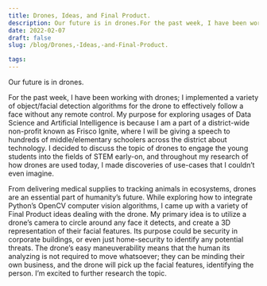 ```yaml
---
title: Drones, Ideas, and Final Product.
description: Our future is in drones.For the past week, I have been working with drones; I implemented a varie...
date: 2022-02-07
draft: false
slug: /blog/Drones,-Ideas,-and-Final-Product.

tags: 
---
```


Our future is in drones.

For the past week, I have been working with drones; I implemented a variety of object/facial detection algorithms for the drone to effectively follow a face without any remote control. My purpose for exploring usages of Data Science and Artificial Intelligence is because I am a part of a district-wide non-profit known as Frisco Ignite, where I will be giving a speech to hundreds of middle/elementary schoolers across the district about technology. I decided to discuss the topic of drones to engage the young students into the fields of STEM early-on, and throughout my research of how drones are used today, I made discoveries of use-cases that I couldn’t even imagine.

From delivering medical supplies to tracking animals in ecosystems, drones are an essential part of humanity’s future. While exploring how to integrate Python’s OpenCV computer vision algorithms, I came up with a variety of Final Product ideas dealing with the drone. My primary idea is to utilize a drone’s camera to circle around any face it detects, and create a 3D representation of their facial features. Its purpose could be security in corporate buildings, or even just home-security to identify any potential threats. The drone’s easy maneuverability means that the human its analyzing is not required to move whatsoever; they can be minding their own business, and the drone will pick up the facial features, identifying the person. I’m excited to further research the topic.

